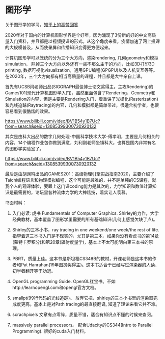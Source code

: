 # 图形学

关于图形学的学习，[知乎上的高赞回答](https://www.zhihu.com/question/41468803/answer/1322562695)

2020年对于国内的计算机图形学界是个好年，因为涌现了3份新的好的中文高质量入门资料，并且都是以视频授课的形式。从这个角度来看，疫情加速了网上授课的大规模普及，从而使录屏和传播知识变得更方便起来。

计算机图形学可以笼统的分为三个大方向，渲染rendering, 几何geometry和模拟simulation， 除掉三个大方向以外还有一些不那么主干的方向，比如3D打印3D printing,  数据可视化visualization，通用GPU编程(GPGPU)以及人机交互等等。在2020年，三个大方向都有相当高质量的课程，并且都是大牛亲自上课。

首先有UCSB闫老师出品(SIGGRAPH最佳博士论文奖得主，主攻Rendering)的Games101(现代计算机图形学入门)，虽然里面包含了Rendering、Geometry和Simulation的内容，但是主要是Rendering入门，着重讲了光栅化(Rasterization)和光线追踪(Raytracing)的内容，几何和模拟都是简单带过，很适合初学者，也很容易看到很酷炫的效果。

https://www.bilibili.com/video/BV1B54y1B7Uc?from=search&seid=13085399300730920132

其次是由科大出品的数字几何处理-中国科学技术大学-傅孝明，主要是几何相关的内容，14个编程作业包你做到满意，刘利刚老师坐镇科大，也算是国内非常有名的图形学实验室了。

https://www.bilibili.com/video/BV1B54y1B7Uc?from=search&seid=13085399300730920132

最后是由胡渊鸣出品的GAMES201：高级物理引擎实战指南2020，主要介绍了Taichi编程语言和物理模拟编程，这个可能是最难的，并不是单纯的CS课程，就我个人的观课体验，要跟上这门课coding能力是其次的，力学知识和数值计算知识是最需要的，论坛里各种流体力学的大神炫技，着实让人羡慕。

书面材料：

1. 入门必读: 虎书 Fundamentals of Computer Graphics. Shirley的力作，大学经典教材，基本覆盖了图形学里需要的所有基础知识(几何上感觉欠缺了点)。

2. Shirley的三本小书，ray tracing in one weekend/one week/the rest of life. 指望着这三本书入门是不现实的，尤其是第三本，如果你没有看虎书的第14章(蒙特卡罗积分)和第20章(辐射度量学)，基本上不太可能明白第三本书的原理。

3. PBRT，质量上佳。这本书是斯坦福CS348B的教材，开课老师是这本书的作者和Pat Hanrahan(19年图灵奖得主)。这本书适合于已经写过渲染器的人读，初学者翻开等于劝退。

4. OpenGL programming Guide. OpenGL红宝书。不如http://learnopengl.com和opengl官方文档。

5. smallpt(99行代码的光线追踪)。 放弃它把，shirley的三本小书里的渲染器完成度更高。基本上是对Path tracing的最直接翻译, 知道了理论来看它并不难。

6. scrachpixels 文章有点零碎，质量不错，适合有知识点不懂的时候来查阅。

7. massively parallel processors。 配合Udacity的CS344(Intro to Parallel Programming). 很好的cuda入门材料。


